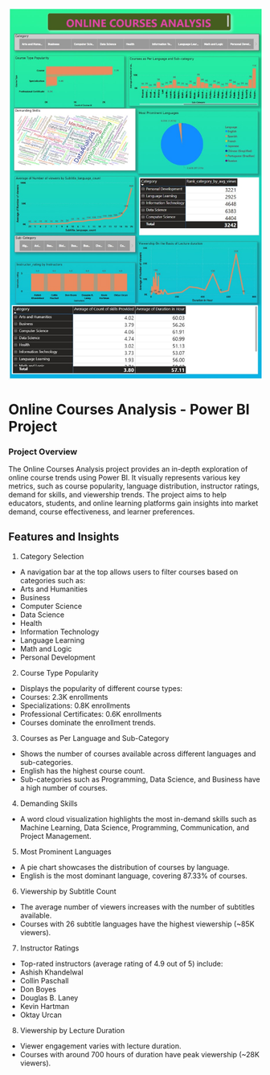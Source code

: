 ![Alt Text](Online_Courses_Analysis.jpg)


# Online Courses Analysis - Power BI Project

### Project Overview

The Online Courses Analysis project provides an in-depth exploration of online course trends using Power BI. It visually represents various key metrics, such as course popularity, language distribution, instructor ratings, demand for skills, and viewership trends. The project aims to help educators, students, and online learning platforms gain insights into market demand, course effectiveness, and learner preferences.

## Features and Insights

1. Category Selection

* A navigation bar at the top allows users to filter courses based on categories such as:
* Arts and Humanities
* Business
* Computer Science
* Data Science
* Health
* Information Technology
* Language Learning
* Math and Logic
* Personal Development

2. Course Type Popularity

* Displays the popularity of different course types:
* Courses: 2.3K enrollments
* Specializations: 0.8K enrollments
* Professional Certificates: 0.6K enrollments
* Courses dominate the enrollment trends.

3. Courses as Per Language and Sub-Category

* Shows the number of courses available across different languages and sub-categories.
* English has the highest course count.
* Sub-categories such as Programming, Data Science, and Business have a high number of courses.

4. Demanding Skills

* A word cloud visualization highlights the most in-demand skills such as Machine Learning, Data Science, Programming, Communication, and Project Management.

5. Most Prominent Languages

* A pie chart showcases the distribution of courses by language.
* English is the most dominant language, covering 87.33% of courses.

6. Viewership by Subtitle Count

* The average number of viewers increases with the number of subtitles available.
* Courses with 26 subtitle languages have the highest viewership (~85K viewers).

7. Instructor Ratings

* Top-rated instructors (average rating of 4.9 out of 5) include:
* Ashish Khandelwal
* Collin Paschall
* Don Boyes
* Douglas B. Laney
* Kevin Hartman
* Oktay Urcan

8. Viewership by Lecture Duration

* Viewer engagement varies with lecture duration.
* Courses with around 700 hours of duration have peak viewership (~28K viewers).